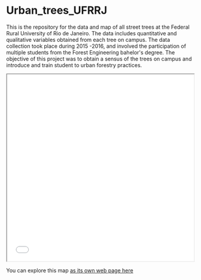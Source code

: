 # Urban_trees_UFRRJ
This is the repository for the data and map of all street trees at the Federal Rural University of Rio de Janeiro. The data includes quantitative and qualitative variables obtained from each tree on campus. The data collection took place during 2015 -2016, and involved the participation of multiple students from the Forest Engineering bahelor's degree. The objective of this project was to obtain a sensus of the trees on campus and introduce and train student to urban forestry practices.

<iframe src="arvores_rural.html" height="500" width="500"></iframe>

You can explore this map [as its own web page here](arvores_rural.html)
